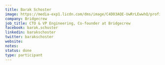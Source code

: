 ```yaml
---
title: Barak Schoster
image: https://media-exp1.licdn.com/dms/image/C4D03AQE-UwRrLEwwhQ/profile-displayphoto-shrink_200_200/0?e=1596672000&v=beta&t=GDJ1sOJ8ueFAsuuW_VAPKJ5QTKC2m-IuZBYV1Z3uwlY
company: Bridgecrew
job_title: CTO & VP Engineering, Co-founder at Bridgecrew
facebook: barak.schuster
linkedin: barakschoster
twitter: barakschoster
website:
notes:
status: done
type: participant
---
```


<!-- CTO & VP Engineering, Co-founder at Bridgecrew -->
